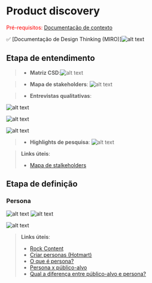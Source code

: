 # Product discovery

<span style="color:red">Pré-requisitos: <a href="01-Contexto.md"> Documentação de contexto</a></span>

✅ [Documentação de Design Thinking (MIRO)]![alt text](image.png)

## Etapa de entendimento


> * **Matriz CSD**:![alt text](image-5.png)




> * **Mapa de stakeholders**: ![alt text](image-8.png)







> * **Entrevistas qualitativas**:
    
![alt text](image-9.png)



![alt text](image-7.png)


![alt text](image-10.png)








> * **Highlights de pesquisa**: ![alt text](image-1.png)












> **Links úteis**:
> - [Mapa de stalkeholders](https://www.racecomunicacao.com.br/blog/como-fazer-o-mapeamento-de-stakeholders/)

## Etapa de definição

### Persona

![alt text](image-2.png)
![alt text](image-4.png)

![alt text](image-3.png)


> **Links úteis**:
> - [Rock Content](https://rockcontent.com/blog/personas/)
> - [Criar personas (Hotmart)](https://blog.hotmart.com/pt-br/como-criar-persona-negocio/)
> - [O que é persona?](https://resultadosdigitais.com.br/blog/persona-o-que-e/)
> - [Persona x público-alvo](https://flammo.com.br/blog/persona-e-publico-alvo-qual-a-diferenca/)
> - [Qual a diferença entre público-alvo e persona?](https://rockcontent.com/blog/diferenca-publico-alvo-e-persona/)